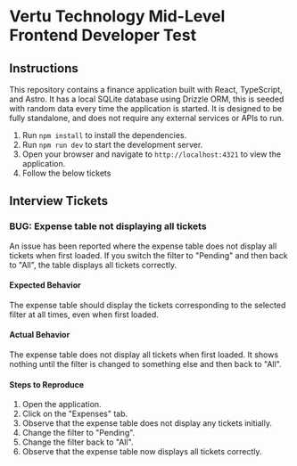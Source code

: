 # Vertu Technology Mid-Level Frontend Developer Test

## Instructions

This repository contains a finance application built with React, TypeScript, and Astro. It has a local SQLite database using Drizzle ORM, this is seeded with random data every time the application is started. It is designed to be fully standalone, and does not require any external services or APIs to run.

1. Run `npm install` to install the dependencies.
2. Run `npm run dev` to start the development server.
3. Open your browser and navigate to `http://localhost:4321` to view the application.
4. Follow the below tickets

## Interview Tickets

### BUG: Expense table not displaying all tickets

An issue has been reported where the expense table does not display all tickets when first loaded. If you switch the filter to "Pending" and then back to "All", the table displays all tickets correctly.

#### Expected Behavior

The expense table should display the tickets corresponding to the selected filter at all times, even when first loaded.

#### Actual Behavior

The expense table does not display all tickets when first loaded. It shows nothing until the filter is changed to something else and then back to "All".

#### Steps to Reproduce

1. Open the application.
2. Click on the "Expenses" tab.
3. Observe that the expense table does not display any tickets initially.
4. Change the filter to "Pending".
5. Change the filter back to "All".
6. Observe that the expense table now displays all tickets correctly.
